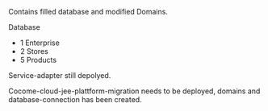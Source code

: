 Contains filled database and modified Domains. 

Database
- 1 Enterprise
- 2 Stores
- 5 Products

Service-adapter still depolyed.

Cocome-cloud-jee-plattform-migration needs to be deployed, domains and database-connection has been created.

